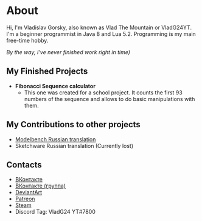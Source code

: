 # About
Hi, I'm Vladislav Gorsky, also known as Vlad The Mountain or VladG24YT. I'm a beginner programmist in Java 8 and Lua 5.2. Programming is my main free-time hobby.

<p><i>By the way, I've never finished work right in time)</i></p>

## My Finished Projects
- **Fibonacci Sequence calculator**
  - This one was created for a school project. It counts the first 93 numbers of the sequence and allows to do basic manipulations with them.

## My Contributions to other projects
- [Modelbench Russian translation](https://github.com/Nimikita/Modelbench/pull/1)
- Sketchware Russian translation (Currently lost)
## Contacts
- [ВКонтакте](https://vk.com/vladg24yt)
- [ВКонтакте (группа)](https://vk.com/ru_vladg24yt)
- [DeviantArt](https://www.deviantart.com/vladg24yt)
- [Patreon](https://www.patreon.com/vladg24yt)
- [Steam](https://steamcommunity.com/id/vladg24yt)
- Discord Tag: VladG24 YT#7800

